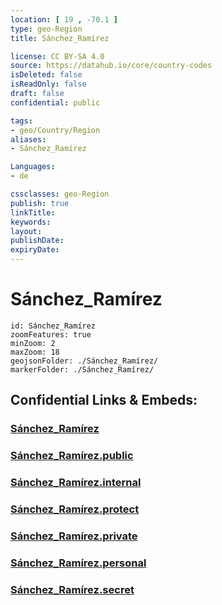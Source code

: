 ```yaml
---
location: [ 19 , -70.1 ] 
type: geo-Region
title: Sánchez_Ramírez

license: CC BY-SA 4.0
source: https://datahub.io/core/country-codes
isDeleted: false
isReadOnly: false
draft: false
confidential: public

tags:
- geo/Country/Region
aliases:
- Sánchez_Ramírez

Languages:
- de

cssclasses: geo-Region
publish: true
linkTitle: 
keywords: 
layout: 
publishDate: 
expiryDate: 
---
```


# Sánchez_Ramírez

```leaflet
id: Sánchez_Ramírez
zoomFeatures: true 
minZoom: 2 
maxZoom: 18
geojsonFolder: ./Sánchez_Ramírez/
markerFolder: ./Sánchez_Ramírez/
```


## Confidential Links & Embeds: 

### [Sánchez_Ramírez](/_Standards/Earth/Continent/America~Caribbean/Dominican_Rep/provinces~Dominican_Rep/Sánchez_Ramírez.md) 

### [Sánchez_Ramírez.public](/_public/Earth/Continent/America~Caribbean/Dominican_Rep/provinces~Dominican_Rep/Sánchez_Ramírez.public.md) 

### [Sánchez_Ramírez.internal](/_internal/Earth/Continent/America~Caribbean/Dominican_Rep/provinces~Dominican_Rep/Sánchez_Ramírez.internal.md) 

### [Sánchez_Ramírez.protect](/_protect/Earth/Continent/America~Caribbean/Dominican_Rep/provinces~Dominican_Rep/Sánchez_Ramírez.protect.md) 

### [Sánchez_Ramírez.private](/_private/Earth/Continent/America~Caribbean/Dominican_Rep/provinces~Dominican_Rep/Sánchez_Ramírez.private.md) 

### [Sánchez_Ramírez.personal](/_personal/Earth/Continent/America~Caribbean/Dominican_Rep/provinces~Dominican_Rep/Sánchez_Ramírez.personal.md) 

### [Sánchez_Ramírez.secret](/_secret/Earth/Continent/America~Caribbean/Dominican_Rep/provinces~Dominican_Rep/Sánchez_Ramírez.secret.md)


